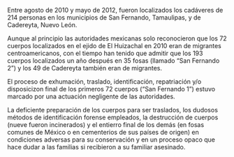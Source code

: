 Entre agosto de 2010 y mayo de 2012, fueron localizados los cadáveres de 214 personas en los municipios de San Fernando, Tamaulipas, y de Cadereyta, Nuevo León.
 
Aunque al principio las autoridades mexicanas solo reconocieron que los 72 cuerpos localizados en el ejido de El Huizachal en 2010 eran de migrantes centroamericanos, con el tiempo han tenido que admitir que los 193 cuerpos localizados un año después en 35 fosas (llamado “San Fernando 2”) y los 49 de Cadereyta también eran de migrantes.
 
El proceso de exhumación, traslado, identificación, repatriación y/o disposicizon final de los primeros 72 cuerpos (“San Fernando 1”) estuvo marcado por una actuación negligente de las autoridades.
 
La deficiente preparación de los cuerpos para ser traslados, los dudosos métodos de identificación forense empleados, la destrucción de cuerpos (nueve fueron incinerados) y el entierro final de los demás (en fosas comunes de México o en cementerios de sus países de origen) en condiciones adversas para su conservación y en un proceso opaco que hace dudar a las familias si recibieron a su familiar asesinado.
